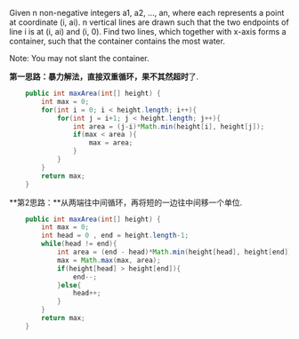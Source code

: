 Given n non-negative integers a1, a2, ..., an, where each represents a point at coordinate (i, ai). n vertical lines are drawn such that the two endpoints of line i is at (i, ai) and (i, 0). Find two lines, which together with x-axis forms a container, such that the container contains the most water.

Note: You may not slant the container.

**第一思路：**暴力解法，直接双重循环，果不其然**超时**了.
```java
    public int maxArea(int[] height) {
        int max = 0;
        for(int i = 0; i < height.length; i++){
        	for(int j = i+1; j < height.length; j++){
        		int area = (j-i)*Math.min(height[i], height[j]);
        		if(max < area ){
        			max = area;
        		}
        	}
        }   	
    	return max;
    }
```

**第2思路：**从两端往中间循环，再将短的一边往中间移一个单位.
```java
    public int maxArea(int[] height) {
        int max = 0;
        int head = 0 , end = height.length-1;
        while(head != end){
        	int area = (end - head)*Math.min(height[head], height[end]);
        	max = Math.max(max, area);
        	if(height[head] > height[end]){
        		end--;
        	}else{
        		head++;
        	}
        }
    	return max;
    }
```
